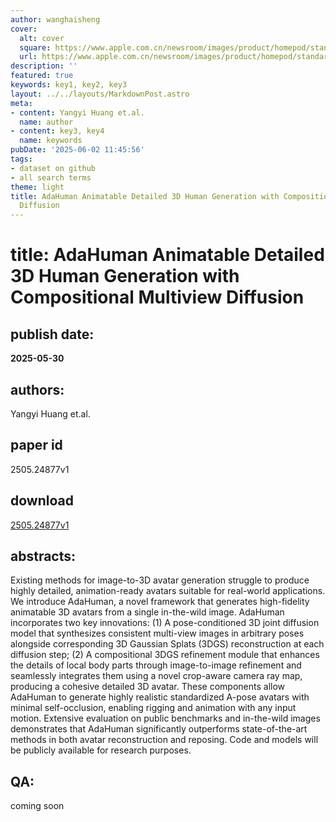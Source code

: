 ```yaml
---
author: wanghaisheng
cover:
  alt: cover
  square: https://www.apple.com.cn/newsroom/images/product/homepod/standard/Apple-HomePod-hero-230118_big.jpg.large_2x.jpg
  url: https://www.apple.com.cn/newsroom/images/product/homepod/standard/Apple-HomePod-hero-230118_big.jpg.large_2x.jpg
description: ''
featured: true
keywords: key1, key2, key3
layout: ../../layouts/MarkdownPost.astro
meta:
- content: Yangyi Huang et.al.
  name: author
- content: key3, key4
  name: keywords
pubDate: '2025-06-02 11:45:56'
tags:
- dataset on github
- all search terms
theme: light
title: AdaHuman Animatable Detailed 3D Human Generation with Compositional Multiview
  Diffusion
---
```


# title: AdaHuman Animatable Detailed 3D Human Generation with Compositional Multiview Diffusion 
## publish date: 
**2025-05-30** 
## authors: 
  Yangyi Huang et.al. 
## paper id
2505.24877v1
## download
[2505.24877v1](http://arxiv.org/abs/2505.24877v1)
## abstracts:
Existing methods for image-to-3D avatar generation struggle to produce highly detailed, animation-ready avatars suitable for real-world applications. We introduce AdaHuman, a novel framework that generates high-fidelity animatable 3D avatars from a single in-the-wild image. AdaHuman incorporates two key innovations: (1) A pose-conditioned 3D joint diffusion model that synthesizes consistent multi-view images in arbitrary poses alongside corresponding 3D Gaussian Splats (3DGS) reconstruction at each diffusion step; (2) A compositional 3DGS refinement module that enhances the details of local body parts through image-to-image refinement and seamlessly integrates them using a novel crop-aware camera ray map, producing a cohesive detailed 3D avatar. These components allow AdaHuman to generate highly realistic standardized A-pose avatars with minimal self-occlusion, enabling rigging and animation with any input motion. Extensive evaluation on public benchmarks and in-the-wild images demonstrates that AdaHuman significantly outperforms state-of-the-art methods in both avatar reconstruction and reposing. Code and models will be publicly available for research purposes.
## QA:
coming soon
